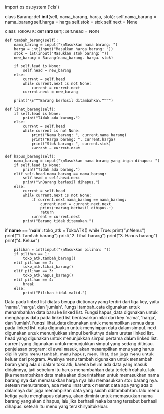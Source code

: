 import os
os.system ('cls')

class Barang:
    def __init__(self, nama_barang, harga, stok):
        self.nama_barang = nama_barang
        self.harga = harga
        self.stok = stok
        self.next = None

class TokoATK:
    def __init__(self):
        self.head = None

    def tambah_barang(self):
        nama_barang = input("\nMasukkan nama barang: ")
        harga = int(input("Masukkan harga barang: "))
        stok = int(input("Masukkan stok barang: "))
        new_barang = Barang(nama_barang, harga, stok)

        if self.head is None:
            self.head = new_barang
        else:
            current = self.head
            while current.next is not None:
                current = current.next
            current.next = new_barang

        print("\n^^^Barang berhasil ditambahkan.^^^")

    def lihat_barang(self):
        if self.head is None:
            print("Tidak ada barang.")
        else:
            current = self.head
            while current is not None:
                print("Nama barang: ", current.nama_barang)
                print("Harga barang: ", current.harga)
                print("Stok barang: ", current.stok)
                current = current.next

    def hapus_barang(self):
        nama_barang = input("\nMasukkan nama barang yang ingin dihapus: ")
        if self.head is None:
            print("Tidak ada barang.")
        elif self.head.nama_barang == nama_barang:
            self.head = self.head.next
            print("\nBarang berhasil dihapus.")
        else:
            current = self.head
            while current.next is not None:
                if current.next.nama_barang == nama_barang:
                    current.next = current.next.next
                    print("Barang berhasil dihapus.")
                    return
                current = current.next
            print("Barang tidak ditemukan.")
            
if __name__ == '__main__':
    toko_atk = TokoATK()
    while True:
        print("\nMenu:")
        print("1. Tambah barang")
        print("2. Lihat barang")
        print("3. Hapus barang")
        print("4. Keluar")

        pilihan = int(input("\nMasukkan pilihan: "))
        if pilihan == 1:
            toko_atk.tambah_barang()
        elif pilihan == 2:
            toko_atk.lihat_barang()
        elif pilihan == 3:
            toko_atk.hapus_barang()
        elif pilihan == 4:
            break
        else:
            print("Pilihan tidak valid.")

Data pada linked list diatas berupa dictionary yang terdiri dari tiga key, yaitu 'nama', 'harga', dan 'jumlah'.
Fungsi tambah_data digunakan untuk menambahkan data baru ke linked list.
Fungsi hapus_data digunakan untuk menghapus data pada linked list berdasarkan nilai dari key 'nama', 'harga', dan 'jumlah'.
Fungsi lihat_data digunakan untuk menampilkan semua data pada linked list.
data digunakan untuk menyimpan data dalam simpul. 
next digunakan untuk menunjukkan simpul berikutnya dalam urutan linked list.
head yang digunakan untuk menunjukkan simpul pertama dalam linked list.
current yang digunakan untuk menunjukkan simpul yang sedang ditinjau.
penjelasan program:
di awal masuk, akan menampilkan menu yang harus dipilih yaitu menu tambah, menu hapus, menu lihat, dan juga menu untuk keluar dari program. Awalnya menu tambah digunakan untuk menambah baran yang ada di dalam toko atk, karena belum ada data yang masuk didalmnya, jadi sebelum itu harus menambahkan data terlebih dahulu. lalu jika menambahkan data maka akan diperintahkan untuk memasukkan nama barang nya dan memasukkan harga nya lalu memasukkan stok barang nya. setelah menu tambah, ada menu lihat untuk melihat data apa yang ada di dalamnya dan juga menampilkan data yang sudah dditambahkan. lalu menu ketiga yaitu menghapus datanya, akan diminta untuk memasukkan nama barang yang akan dihapus, lalu jika berhasil maka barang tersebut berhasil dihapus. setelah itu menu yang terakhiryaitukeluar.
